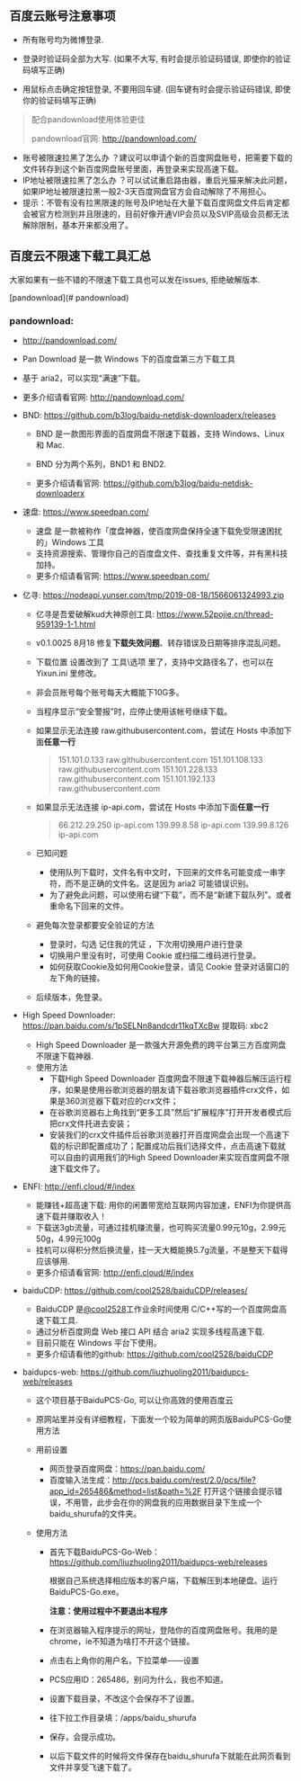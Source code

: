 ## 百度云账号注意事项

- 所有账号均为微博登录.

- 登录时验证码全部为大写. (如果不大写, 有时会提示验证码错误, 即使你的验证码填写正确)

- 用鼠标点击确定按钮登录, 不要用回车键. (回车键有时会提示验证码错误, 即使你的验证码填写正确)

    

> 配合pandownload使用体验更佳
>
> pandownload官网: http://pandownload.com/

- 账号被限速拉黑了怎么办 ？建议可以申请个新的百度网盘账号，把需要下载的文件转存到这个新百度网盘账号里面，再登录来实现高速下载。
- IP地址被限速拉黑了怎么办 ？可以试试重启路由器，重启光猫来解决此问题，如果IP地址被限速拉黑一般2-3天百度网盘官方会自动解除了不用担心。
- 提示：不管有没有拉黑限速的账号及IP地址在大量下载百度网盘文件后肯定都会被官方检测到并且限速的，目前好像开通VIP会员以及SVIP高级会员都无法解除限制，基本开来都没用了。



## 百度云不限速下载工具汇总

大家如果有一些不错的不限速下载工具也可以发在issues, 拒绝破解版本.

[pandownload](# pandownload)







### pandownload: 

- http://pandownload.com/


- Pan Download 是一款 Windows 下的百度盘第三方下载工具
- 基于 aria2，可以实现“满速”下载。
- 更多介绍请看官网:  http://pandownload.com/

- BND: https://github.com/b3log/baidu-netdisk-downloaderx/releases
    - BND 是一款图形界面的百度网盘不限速下载器，支持 Windows、Linux 和 Mac.

    - BND 分为两个系列，BND1 和 BND2.
    - 更多介绍请看官网: https://github.com/b3log/baidu-netdisk-downloaderx
    
- 速盘: https://www.speedpan.com/
    - 速盘 是一款被称作「度盘神器，使百度网盘保持全速下载免受限速困扰的」Windows 工具
    - 支持资源搜索、管理你自己的百度盘文件、查找重复文件等，并有黑科技加持。
    - 更多介绍请看官网: https://www.speedpan.com/
    
- 亿寻: https://nodeapi.yunser.com/tmp/2019-08-18/1566061324993.zip

    - 亿寻是吾爱破解kud大神原创工具: https://www.52pojie.cn/thread-959139-1-1.html

    - v0.1.0025 8月18 修复**下载失效问题**、转存错误及日期等排序混乱问题。
    
    - 下载位置 设置改到了 工具\选项 里了，支持中文路径名了，也可以在 Yixun.ini 里修改。

    - 非会员账号每个账号每天大概能下10G多。
    
    - 当程序显示“安全警报”时，应停止使用该帐号继续下载。
    
    - 如果显示无法连接 raw.githubusercontent.com，尝试在 Hosts 中添加下面**任意一行**
    
        > 151.101.0.133          raw.githubusercontent.com
        > 151.101.108.133      raw.githubusercontent.com
        > 151.101.228.133      raw.githubusercontent.com
        > 151.101.192.133      raw.githubusercontent.com
    
    - 如果显示无法连接 ip-api.com，尝试在 Hosts 中添加下面**任意一行**
    
        > 66.212.29.250        ip-api.com
        > 139.99.8.58            ip-api.com
        > 139.99.8.126          ip-api.com
    
    - 已知问题
    
        - 使用队列下载时，文件名有中文时，下回来的文件名可能变成一串字符，而不是正确的文件名。这是因为 aria2 可能错误识别。
        - 为了避免此问题，可以使用右键“下载”，而不是“新建下载队列"。或者重命名下回来的文件。
    
    - 避免每次登录都要安全验证的方法
    
        - 登录时，勾选 记住我的凭证 ，下次用切换用户进行登录
        - 切换用户里没有时，可使用 Cookie 或扫描二维码进行登录。
        - 如何获取Cookie及如何用Cookie登录，请见 Cookie 登录对话窗口的左下角的链接。
    
    - 后续版本，免登录。  

- High Speed Downloader: https://pan.baidu.com/s/1pSELNn8andcdr11kqTXcBw 提取码: xbc2
    - High Speed Downloader 是一款强大开源免费的跨平台第三方百度网盘不限速下载神器.
    - 使用方法
        - 下载High Speed Downloader 百度网盘不限速下载神器后解压运行程序，如果是使用谷歌浏览器的朋友请下载谷歌浏览器插件crx文件，如果是360浏览器下载对应的crx文件；
        - 在谷歌浏览器右上角找到“更多工具”然后“扩展程序”打开开发者模式后把crx文件托进去安装；
        - 安装我们的crx文件插件后谷歌浏览器打开百度网盘会出现一个高速下载的标识即配置成功了；配置成功后我们选择文件，点击高速下载就可以自由的调用我们的High Speed Downloader来实现百度网盘不限速下载文件了。

- ENFI: http://enfi.cloud/#/index
    - 能赚钱+超高速下载: 用你的闲置带宽给互联网内容加速，ENFI为你提供高速下载并赚取收入！
    - 下载送3gb流量，可通过挂机赚流量，也可购买流量0.99元10g，2.99元50g，4.99元100g
    - 挂机可以得积分然后换流量，挂一天大概能换5.7g流量，不是整天下载得应该够用.
    - 更多介绍请看官网: http://enfi.cloud/#/index
    
- baiduCDP: https://github.com/cool2528/baiduCDP/releases/ 
  
    - BaiduCDP 是[@cool2528](https://github.com/cool2528)工作业余时间使用 C/C++写的一个百度网盘高速下载工具.
    - 通过分析百度网盘 Web 接口 API 结合 aria2 实现多线程高速下载.
    - 目前只能在 Windows 平台下使用。
    - 更多介绍请看他的github: https://github.com/cool2528/baiduCDP
    
- baidupcs-web: https://github.com/liuzhuoling2011/baidupcs-web/releases

    - 这个项目基于BaiduPCS-Go, 可以让你高效的使用百度云

    - 原网站里并没有详细教程，下面发一个较为简单的网页版BaiduPCS-Go使用方法

    - 用前设置

        - 网页登录百度网盘：https://pan.baidu.com/
        - 百度输入法生成：http://pcs.baidu.com/rest/2.0/pcs/file?app_id=265486&method=list&path=%2F
            打开这个链接会提示错误，不用管，此步会在你的网盘我的应用数据目录下生成一个baidu_shurufa的文件夹。

    - 使用方法

        - 首先下载BaiduPCS-Go-Web： https://github.com/liuzhuoling2011/baidupcs-web/releases

            根据自己系统选择相应版本的客户端，下载解压到本地硬盘。运行BaiduPCS-Go.exe。 

            **注意：使用过程中不要退出本程序** 

        - 在浏览器输入程序提示的网址，登陆你的百度网盘账号。我用的是chrome，ie不知道为啥打不开这个链接。

        - 点击右上角你的用户名，下拉菜单——设置

        -   PCS应用ID：265486，别问为什么，我也不知道。

        - 设置下载目录，不改这个会保存不了设置。

        - 往下拉工作目录填：/apps/baidu_shurufa

        - 保存，会提示成功。  

        - 以后下载文件的时候将文件保存在baidu_shurufa下就能在此网页看到文件并享受飞速下载了。



